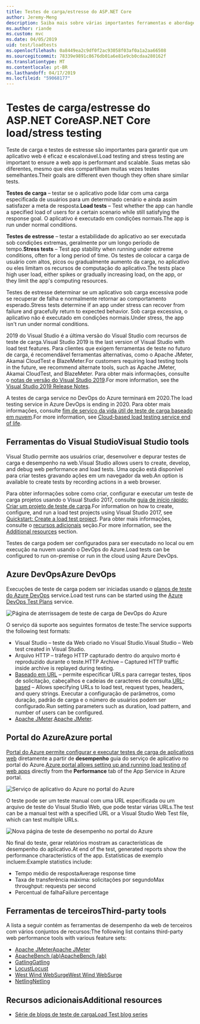 ```yaml
---
title: Testes de carga/estresse do ASP.NET Core
author: Jeremy-Meng
description: Saiba mais sobre várias importantes ferramentas e abordagens para testes de carga e aplicativos ASP.NET Core de teste de carga.
ms.author: riande
ms.custom: mvc
ms.date: 04/05/2019
uid: test/loadtests
ms.openlocfilehash: 0a8449ea2c9df0f2ac93058f03af0a1a2aa66508
ms.sourcegitcommit: 78339e9891c8676db01a6e81e9cb0cdaa280162f
ms.translationtype: MT
ms.contentlocale: pt-BR
ms.lasthandoff: 04/17/2019
ms.locfileid: "59068177"
---
```

# <a name="aspnet-core-loadstress-testing"></a><span data-ttu-id="990ca-103">Testes de carga/estresse do ASP.NET Core</span><span class="sxs-lookup"><span data-stu-id="990ca-103">ASP.NET Core load/stress testing</span></span>

<span data-ttu-id="990ca-104">Teste de carga e testes de estresse são importantes para garantir que um aplicativo web é eficaz e escalonável.</span><span class="sxs-lookup"><span data-stu-id="990ca-104">Load testing and stress testing are important to ensure a web app is performant and scalable.</span></span> <span data-ttu-id="990ca-105">Suas metas são diferentes, mesmo que eles compartilham muitas vezes testes semelhantes.</span><span class="sxs-lookup"><span data-stu-id="990ca-105">Their goals are different even though they often share similar tests.</span></span>

<span data-ttu-id="990ca-106">**Testes de carga** &ndash; testar se o aplicativo pode lidar com uma carga especificada de usuários para um determinado cenário e ainda assim satisfazer a meta de resposta.</span><span class="sxs-lookup"><span data-stu-id="990ca-106">**Load tests** &ndash; Test whether the app can handle a specified load of users for a certain scenario while still satisfying the response goal.</span></span> <span data-ttu-id="990ca-107">O aplicativo é executado em condições normais.</span><span class="sxs-lookup"><span data-stu-id="990ca-107">The app is run under normal conditions.</span></span>

<span data-ttu-id="990ca-108">**Testes de estresse** &ndash; testar a estabilidade do aplicativo ao ser executada sob condições extremas, geralmente por um longo período de tempo.</span><span class="sxs-lookup"><span data-stu-id="990ca-108">**Stress tests** &ndash; Test app stability when running under extreme conditions, often for a long period of time.</span></span> <span data-ttu-id="990ca-109">Os testes de colocar a carga de usuário com altos, picos ou gradualmente aumento da carga, no aplicativo ou eles limitam os recursos de computação do aplicativo.</span><span class="sxs-lookup"><span data-stu-id="990ca-109">The tests place high user load, either spikes or gradually increasing load, on the app, or they limit the app's computing resources.</span></span>

<span data-ttu-id="990ca-110">Testes de estresse determinar se um aplicativo sob carga excessiva pode se recuperar de falha e normalmente retornar ao comportamento esperado.</span><span class="sxs-lookup"><span data-stu-id="990ca-110">Stress tests determine if an app under stress can recover from failure and gracefully return to expected behavior.</span></span> <span data-ttu-id="990ca-111">Sob carga excessiva, o aplicativo não é executado em condições normais.</span><span class="sxs-lookup"><span data-stu-id="990ca-111">Under stress, the app isn't run under normal conditions.</span></span>

<span data-ttu-id="990ca-112">2019 do Visual Studio é a última versão do Visual Studio com recursos de teste de carga.</span><span class="sxs-lookup"><span data-stu-id="990ca-112">Visual Studio 2019 is the last version of Visual Studio with load test features.</span></span> <span data-ttu-id="990ca-113">Para clientes que exigem ferramentas de teste no futuro de carga, é recomendável ferramentas alternativas, como o Apache JMeter, Akamai CloudTest e BlazeMeter.</span><span class="sxs-lookup"><span data-stu-id="990ca-113">For customers requiring load testing tools in the future, we recommend alternate tools, such as Apache JMeter, Akamai CloudTest, and BlazeMeter.</span></span> <span data-ttu-id="990ca-114">Para obter mais informações, consulte o [notas de versão do Visual Studio 2019](/visualstudio/releases/2019/release-notes#test-tools).</span><span class="sxs-lookup"><span data-stu-id="990ca-114">For more information, see the [Visual Studio 2019 Release Notes](/visualstudio/releases/2019/release-notes#test-tools).</span></span>

<span data-ttu-id="990ca-115">A testes de carga service no DevOps do Azure terminará em 2020.</span><span class="sxs-lookup"><span data-stu-id="990ca-115">The load testing service in Azure DevOps is ending in 2020.</span></span> <span data-ttu-id="990ca-116">Para obter mais informações, consulte [fim de serviço da vida útil de teste de carga baseado em nuvem](https://devblogs.microsoft.com/devops/cloud-based-load-testing-service-eol/).</span><span class="sxs-lookup"><span data-stu-id="990ca-116">For more information, see [Cloud-based load testing service end of life](https://devblogs.microsoft.com/devops/cloud-based-load-testing-service-eol/).</span></span>

## <a name="visual-studio-tools"></a><span data-ttu-id="990ca-117">Ferramentas do Visual Studio</span><span class="sxs-lookup"><span data-stu-id="990ca-117">Visual Studio tools</span></span>

<span data-ttu-id="990ca-118">Visual Studio permite aos usuários criar, desenvolver e depurar testes de carga e desempenho na web.</span><span class="sxs-lookup"><span data-stu-id="990ca-118">Visual Studio allows users to create, develop, and debug web performance and load tests.</span></span> <span data-ttu-id="990ca-119">Uma opção está disponível para criar testes gravando ações em um navegador da web.</span><span class="sxs-lookup"><span data-stu-id="990ca-119">An option is available to create tests by recording actions in a web browser.</span></span>

<span data-ttu-id="990ca-120">Para obter informações sobre como criar, configurar e executar um teste de carga projetos usando o Visual Studio 2017, consulte [guia de início rápido: Criar um projeto de teste de carga](/visualstudio/test/quickstart-create-a-load-test-project?view=vs-2017).</span><span class="sxs-lookup"><span data-stu-id="990ca-120">For information on how to create, configure, and run a load test projects using Visual Studio 2017, see [Quickstart: Create a load test project](/visualstudio/test/quickstart-create-a-load-test-project?view=vs-2017).</span></span> <span data-ttu-id="990ca-121">Para obter mais informações, consulte o [recursos adicionais](#additional-resources) seção.</span><span class="sxs-lookup"><span data-stu-id="990ca-121">For more information, see the [Additional resources](#additional-resources) section.</span></span>

<span data-ttu-id="990ca-122">Testes de carga podem ser configurados para ser executado no local ou em execução na nuvem usando o DevOps do Azure.</span><span class="sxs-lookup"><span data-stu-id="990ca-122">Load tests can be configured to run on-premise or run in the cloud using Azure DevOps.</span></span>

## <a name="azure-devops"></a><span data-ttu-id="990ca-123">Azure DevOps</span><span class="sxs-lookup"><span data-stu-id="990ca-123">Azure DevOps</span></span>

<span data-ttu-id="990ca-124">Execuções de teste de carga podem ser iniciadas usando o [planos de teste do Azure DevOps](/azure/devops/test/load-test/index?view=vsts) service.</span><span class="sxs-lookup"><span data-stu-id="990ca-124">Load test runs can be started using the [Azure DevOps Test Plans](/azure/devops/test/load-test/index?view=vsts) service.</span></span>

![Página de aterrissagem de teste de carga de DevOps do Azure](./load-tests/_static/azure-devops-load-test.png)

<span data-ttu-id="990ca-126">O serviço dá suporte aos seguintes formatos de teste:</span><span class="sxs-lookup"><span data-stu-id="990ca-126">The service supports the following test formats:</span></span>

* <span data-ttu-id="990ca-127">Visual Studio &ndash; teste da Web criado no Visual Studio.</span><span class="sxs-lookup"><span data-stu-id="990ca-127">Visual Studio &ndash; Web test created in Visual Studio.</span></span>
* <span data-ttu-id="990ca-128">Arquivo HTTP &ndash; tráfego HTTP capturado dentro do arquivo morto é reproduzido durante o teste.</span><span class="sxs-lookup"><span data-stu-id="990ca-128">HTTP Archive &ndash; Captured HTTP traffic inside archive is replayed during testing.</span></span>
* <span data-ttu-id="990ca-129">[Baseado em URL](/azure/devops/test/load-test/get-started-simple-cloud-load-test?view=vsts) &ndash; permite especificar URLs para carregar testes, tipos de solicitação, cabeçalhos e cadeias de caracteres de consulta.</span><span class="sxs-lookup"><span data-stu-id="990ca-129">[URL-based](/azure/devops/test/load-test/get-started-simple-cloud-load-test?view=vsts) &ndash; Allows specifying URLs to load test, request types, headers, and query strings.</span></span> <span data-ttu-id="990ca-130">Executar a configuração de parâmetros, como duração, padrão de carga e o número de usuários podem ser configurado.</span><span class="sxs-lookup"><span data-stu-id="990ca-130">Run setting parameters such as duration, load pattern, and number of users can be configured.</span></span>
* <span data-ttu-id="990ca-131">[Apache JMeter](https://jmeter.apache.org/).</span><span class="sxs-lookup"><span data-stu-id="990ca-131">[Apache JMeter](https://jmeter.apache.org/).</span></span>

## <a name="azure-portal"></a><span data-ttu-id="990ca-132">Portal do Azure</span><span class="sxs-lookup"><span data-stu-id="990ca-132">Azure portal</span></span>

<span data-ttu-id="990ca-133">[Portal do Azure permite configurar e executar testes de carga de aplicativos web](/azure/devops/test/load-test/app-service-web-app-performance-test?view=vsts) diretamente a partir de **desempenho** guia do serviço de aplicativo no portal do Azure.</span><span class="sxs-lookup"><span data-stu-id="990ca-133">[Azure portal allows setting up and running load testing of web apps](/azure/devops/test/load-test/app-service-web-app-performance-test?view=vsts) directly from the **Performance** tab of the App Service in Azure portal.</span></span>

![Serviço de aplicativo do Azure no portal do Azure](./load-tests/_static/azure-appservice-perf-test.png)

<span data-ttu-id="990ca-135">O teste pode ser um teste manual com uma URL especificada ou um arquivo de teste do Visual Studio Web, que pode testar várias URLs.</span><span class="sxs-lookup"><span data-stu-id="990ca-135">The test can be a manual test with a specified URL or a Visual Studio Web Test file, which can test multiple URLs.</span></span>

![Nova página de teste de desempenho no portal do Azure](./load-tests/_static/azure-appservice-perf-test-config.png)

<span data-ttu-id="990ca-137">No final do teste, gerar relatórios mostram as características de desempenho do aplicativo.</span><span class="sxs-lookup"><span data-stu-id="990ca-137">At end of the test, generated reports show the performance characteristics of the app.</span></span> <span data-ttu-id="990ca-138">Estatísticas de exemplo incluem:</span><span class="sxs-lookup"><span data-stu-id="990ca-138">Example statistics include:</span></span>

* <span data-ttu-id="990ca-139">Tempo médio de resposta</span><span class="sxs-lookup"><span data-stu-id="990ca-139">Average response time</span></span>
* <span data-ttu-id="990ca-140">Taxa de transferência máxima: solicitações por segundo</span><span class="sxs-lookup"><span data-stu-id="990ca-140">Max throughput: requests per second</span></span>
* <span data-ttu-id="990ca-141">Percentual de falha</span><span class="sxs-lookup"><span data-stu-id="990ca-141">Failure percentage</span></span>

## <a name="third-party-tools"></a><span data-ttu-id="990ca-142">Ferramentas de terceiros</span><span class="sxs-lookup"><span data-stu-id="990ca-142">Third-party tools</span></span>

<span data-ttu-id="990ca-143">A lista a seguir contém as ferramentas de desempenho da web de terceiros com vários conjuntos de recursos:</span><span class="sxs-lookup"><span data-stu-id="990ca-143">The following list contains third-party web performance tools with various feature sets:</span></span>

* [<span data-ttu-id="990ca-144">Apache JMeter</span><span class="sxs-lookup"><span data-stu-id="990ca-144">Apache JMeter</span></span>](https://jmeter.apache.org/)
* [<span data-ttu-id="990ca-145">ApacheBench (ab)</span><span class="sxs-lookup"><span data-stu-id="990ca-145">ApacheBench (ab)</span></span>](https://httpd.apache.org/docs/2.4/programs/ab.html)
* [<span data-ttu-id="990ca-146">Gatling</span><span class="sxs-lookup"><span data-stu-id="990ca-146">Gatling</span></span>](https://gatling.io/)
* [<span data-ttu-id="990ca-147">Locust</span><span class="sxs-lookup"><span data-stu-id="990ca-147">Locust</span></span>](https://locust.io/)
* [<span data-ttu-id="990ca-148">West Wind WebSurge</span><span class="sxs-lookup"><span data-stu-id="990ca-148">West Wind WebSurge</span></span>](http://websurge.west-wind.com/)
* [<span data-ttu-id="990ca-149">Netling</span><span class="sxs-lookup"><span data-stu-id="990ca-149">Netling</span></span>](https://github.com/hallatore/Netling)

## <a name="additional-resources"></a><span data-ttu-id="990ca-150">Recursos adicionais</span><span class="sxs-lookup"><span data-stu-id="990ca-150">Additional resources</span></span>

* [<span data-ttu-id="990ca-151">Série de blogs de teste de carga</span><span class="sxs-lookup"><span data-stu-id="990ca-151">Load Test blog series</span></span>](https://blogs.msdn.microsoft.com/charles_sterling/2015/06/01/load-test-series-part-i-creating-web-performance-tests-for-a-load-test/)
